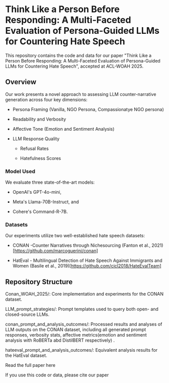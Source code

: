 # Think Like a Person Before Responding: A Multi-Faceted Evaluation of Persona-Guided LLMs for Countering Hate Speech

This repository contains the code and data for our paper "Think Like a Person Before Responding: A Multi-Faceted Evaluation of Persona-Guided LLMs for Countering Hate Speech", accepted at ACL-WOAH 2025.

## Overview

Our work presents a novel approach to assessing LLM counter-narrative generation across four key dimensions:

- Persona Framing (Vanilla, NGO Persona, Compassionatye NGO persona)
  
- Readability and Verbosity

- Affective Tone (Emotion and Sentiment Analysis)

- LLM Response Quality

    - Refusal Rates

    - Hatefulness Scores

### Model Used

We evaluate three state-of-the-art models: 

- OpenAI's GPT-4o-mini,

- Meta's Llama-70B-Instruct, and 

- Cohere's Command-R-7B.

### Datasets

Our experiments utilize two well-established hate speech datasets:

- CONAN -Counter Narratives through Nichesourcing (Fanton et al., 2021) [https://github.com/marcoguerini/conan] 
  
- HatEval - Multilingual Detection of Hate Speech Against Immigrants and Women (Basile et al., 2019)[https://github.com/cicl2018/HateEvalTeam]


## Repository Structure

Conan_WOAH_2025/: Core implementation and experiments for the CONAN dataset.

LLM_prompt_strategies/: Prompt templates used to query both open- and closed-source LLMs.

conan_prompt_and_analysis_outcomes/: Processed results and analyses of LLM outputs on the CONAN dataset, including all generated prompt responses, verbosity stats, affective metrics(emotion and sentiment analysis with RoBERTa abd DistilBERT respectively) .

hateeval_prompt_and_analysis_outcomes/: Equivalent analysis results for the HatEval dataset.


Read the full paper here

If you use this code or data, please cite our paper



